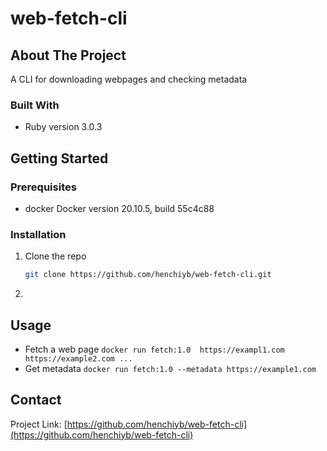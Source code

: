 # web-fetch-cli

## About The Project

A CLI for downloading webpages and checking metadata

### Built With

* Ruby version 3.0.3

## Getting Started

### Prerequisites

* docker
  Docker version 20.10.5, build 55c4c88

### Installation

1. Clone the repo
   ```sh
   git clone https://github.com/henchiyb/web-fetch-cli.git
   ```
2. 

## Usage

* Fetch a web page
`docker run fetch:1.0  https://exampl1.com https://example2.com ...`
* Get metadata
`docker run fetch:1.0 --metadata https://example1.com`

## Contact
Project Link: [https://github.com/henchiyb/web-fetch-cli](https://github.com/henchiyb/web-fetch-cli)